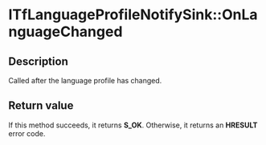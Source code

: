 # ITfLanguageProfileNotifySink::OnLanguageChanged

## Description

Called after the language profile has changed.

## Return value

If this method succeeds, it returns **S_OK**. Otherwise, it returns an **HRESULT** error code.